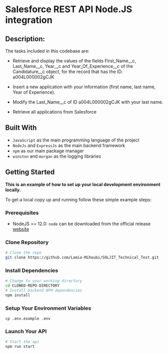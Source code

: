 # Salesforce REST API Node.JS integration

## Description:

The tasks included in this codebase are:

- Retrieve and display the values of the fields First_Name\_\_c, Last_Name\_\_c, Year\_\_c and Year_Of_Experience\_\_c of the Candidature\_\_c object, for the record that has the ID: a004L000002gCJK

- Insert a new application with your information (first name, last name, Year of Experience).

- Modify the Last_Name\_\_c of ID a004L000002gCJK with your last name.

- Retrieve all applications from Salesforce

## Built With

- `JavaScript` as the main programming language of the project
- `NodeJs` and `ExpressJs` as the main backend framework
- `npm` as our main package manager
- `winston` and `morgan` as the logging libraries

## Getting Started

**This is an example of how to set up your local development environment locally.**

To get a local copy up and running follow these simple example steps:

### Prerequisites

- NodeJS >= 12.0: `node` can be downloaded from the official release [website](https://nodejs.org/en/download/)

### Clone Repository

```bash
# Clone the repo
git clone https://github.com/Lamia-Mihoubi/SOLJIT_Technical_Test.git
```

### Install Dependencies

```bash
# Change to your working directory
cd CLONED-REPO-DIRECTORY
# Install backend NPM dependencies
npm install
```

### Setup Your Environment Variables

```env
cp .env.example .env
```

### Launch Your API

```bash
# Start the api
npm run start
```
